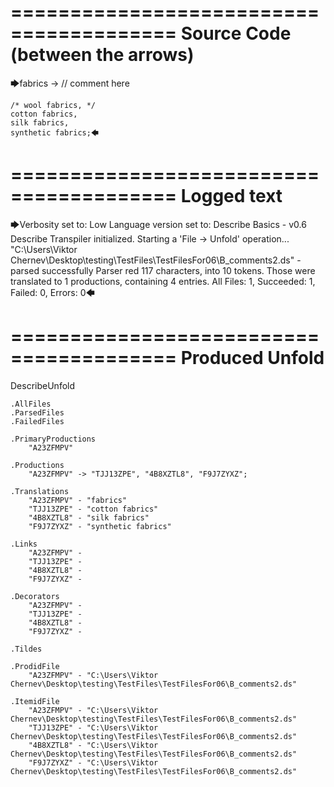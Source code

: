 ========================================
Source Code (between the arrows)
========================================

🡆fabrics -> // comment here

    /* wool fabrics, */
    cotton fabrics,
    silk fabrics,
    synthetic fabrics;🡄

========================================
Logged text
========================================

🡆Verbosity set to: Low
Language version set to: Describe Basics - v0.6
Describe Transpiler initialized.
Starting a 'File -> Unfold' operation...
"C:\Users\Viktor Chernev\Desktop\testing\TestFiles\TestFilesFor06\B_comments2.ds" - parsed successfully
Parser red 117 characters, into 10 tokens.
Those were translated to 1 productions, containing 4 entries.
All Files: 1, Succeeded: 1, Failed: 0, Errors: 0🡄

========================================
Produced Unfold
========================================

DescribeUnfold

    .AllFiles
    .ParsedFiles
    .FailedFiles

    .PrimaryProductions
        "A23ZFMPV" 

    .Productions
        "A23ZFMPV" -> "TJJ13ZPE", "4B8XZTL8", "F9J7ZYXZ";

    .Translations
        "A23ZFMPV" - "fabrics"
        "TJJ13ZPE" - "cotton fabrics"
        "4B8XZTL8" - "silk fabrics"
        "F9J7ZYXZ" - "synthetic fabrics"

    .Links
        "A23ZFMPV" - 
        "TJJ13ZPE" - 
        "4B8XZTL8" - 
        "F9J7ZYXZ" - 

    .Decorators
        "A23ZFMPV" - 
        "TJJ13ZPE" - 
        "4B8XZTL8" - 
        "F9J7ZYXZ" - 

    .Tildes

    .ProdidFile
        "A23ZFMPV" - "C:\Users\Viktor Chernev\Desktop\testing\TestFiles\TestFilesFor06\B_comments2.ds"

    .ItemidFile
        "A23ZFMPV" - "C:\Users\Viktor Chernev\Desktop\testing\TestFiles\TestFilesFor06\B_comments2.ds"
        "TJJ13ZPE" - "C:\Users\Viktor Chernev\Desktop\testing\TestFiles\TestFilesFor06\B_comments2.ds"
        "4B8XZTL8" - "C:\Users\Viktor Chernev\Desktop\testing\TestFiles\TestFilesFor06\B_comments2.ds"
        "F9J7ZYXZ" - "C:\Users\Viktor Chernev\Desktop\testing\TestFiles\TestFilesFor06\B_comments2.ds"

